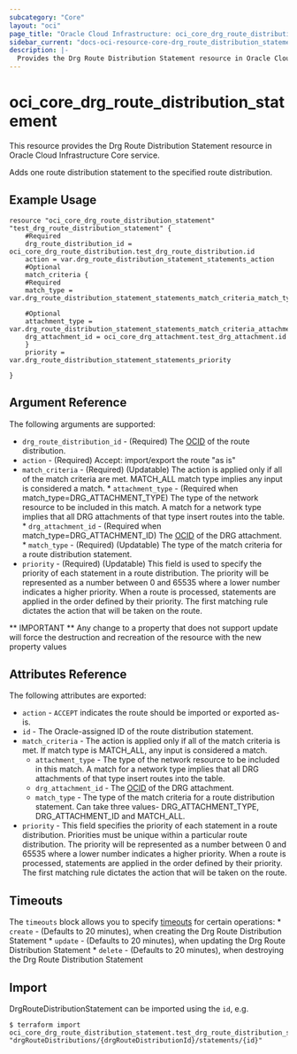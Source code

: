 ```yaml
---
subcategory: "Core"
layout: "oci"
page_title: "Oracle Cloud Infrastructure: oci_core_drg_route_distribution_statement"
sidebar_current: "docs-oci-resource-core-drg_route_distribution_statement"
description: |-
  Provides the Drg Route Distribution Statement resource in Oracle Cloud Infrastructure Core service
---
```


# oci_core_drg_route_distribution_statement
This resource provides the Drg Route Distribution Statement resource in Oracle Cloud Infrastructure Core service.

Adds one route distribution statement to the specified route distribution.


## Example Usage

```hcl
resource "oci_core_drg_route_distribution_statement" "test_drg_route_distribution_statement" {
	#Required
	drg_route_distribution_id = oci_core_drg_route_distribution.test_drg_route_distribution.id
	action = var.drg_route_distribution_statement_statements_action
	#Optional
	match_criteria {
	#Required
	match_type = var.drg_route_distribution_statement_statements_match_criteria_match_type

	#Optional
	attachment_type = var.drg_route_distribution_statement_statements_match_criteria_attachment_type
	drg_attachment_id = oci_core_drg_attachment.test_drg_attachment.id
	}
	priority = var.drg_route_distribution_statement_statements_priority

}
```

## Argument Reference

The following arguments are supported:

* `drg_route_distribution_id` - (Required) The [OCID](https://docs.cloud.oracle.com/iaas/Content/General/Concepts/identifiers.htm) of the route distribution.
* `action` - (Required) Accept: import/export the route "as is" 
* `match_criteria` - (Required) (Updatable) The action is applied only if all of the match criteria are met. MATCH_ALL match type implies any input is considered a match. 
		* `attachment_type` - (Required when match_type=DRG_ATTACHMENT_TYPE) The type of the network resource to be included in this match. A match for a network type implies that all DRG attachments of that type insert routes into the table. 
		* `drg_attachment_id` - (Required when match_type=DRG_ATTACHMENT_ID) The [OCID](https://docs.cloud.oracle.com/iaas/Content/General/Concepts/identifiers.htm) of the DRG attachment. 
		* `match_type` - (Required) (Updatable) The type of the match criteria for a route distribution statement.
* `priority` - (Required) (Updatable) This field is used to specify the priority of each statement in a route distribution. The priority will be represented as a number between 0 and 65535 where a lower number indicates a higher priority. When a route is processed, statements are applied in the order defined by their priority. The first matching rule dictates the action that will be taken on the route. 


** IMPORTANT **
Any change to a property that does not support update will force the destruction and recreation of the resource with the new property values

## Attributes Reference

The following attributes are exported:

* `action` - `ACCEPT` indicates the route should be imported or exported as-is. 
* `id` - The Oracle-assigned ID of the route distribution statement. 
* `match_criteria` - The action is applied only if all of the match criteria is met. If match type is MATCH_ALL, any input is considered a match.
	* `attachment_type` - The type of the network resource to be included in this match. A match for a network type implies that all DRG attachments of that type insert routes into the table. 
	* `drg_attachment_id` - The [OCID](https://docs.cloud.oracle.com/iaas/Content/General/Concepts/identifiers.htm) of the DRG attachment. 
	* `match_type` - The type of the match criteria for a route distribution statement. Can take three values- DRG_ATTACHMENT_TYPE, DRG_ATTACHMENT_ID and MATCH_ALL.
* `priority` - This field specifies the priority of each statement in a route distribution. Priorities must be unique within a particular route distribution. The priority will be represented as a number between 0 and 65535 where a lower number indicates a higher priority. When a route is processed, statements are applied in the order defined by their priority. The first matching rule dictates the action that will be taken on the route. 

## Timeouts

The `timeouts` block allows you to specify [timeouts](https://registry.terraform.io/providers/hashicorp/oci/latest/docs/guides/changing_timeouts) for certain operations:
	* `create` - (Defaults to 20 minutes), when creating the Drg Route Distribution Statement
	* `update` - (Defaults to 20 minutes), when updating the Drg Route Distribution Statement
	* `delete` - (Defaults to 20 minutes), when destroying the Drg Route Distribution Statement


## Import

DrgRouteDistributionStatement can be imported using the `id`, e.g.

```
$ terraform import oci_core_drg_route_distribution_statement.test_drg_route_distribution_statement "drgRouteDistributions/{drgRouteDistributionId}/statements/{id}" 
```

